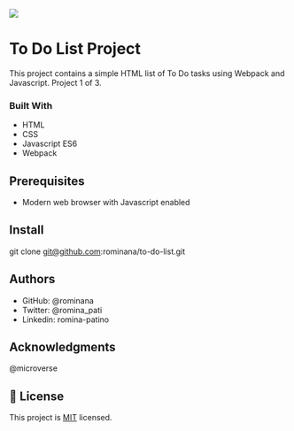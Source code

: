 ![](https://img.shields.io/badge/Microverse-blueviolet)

# To Do List Project

 This project contains a simple HTML list of To Do tasks using Webpack and Javascript. 
 Project 1 of 3. 

### Built With
- HTML
- CSS
- Javascript ES6
- Webpack

## Prerequisites
- Modern web browser with Javascript enabled

## Install
git clone git@github.com:rominana/to-do-list.git

## Authors
- GitHub: @rominana
- Twitter: @romina_pati
- Linkedin: romina-patino

## Acknowledgments
@microverse

## 📝 License

This project is [MIT](./MIT.md) licensed.
